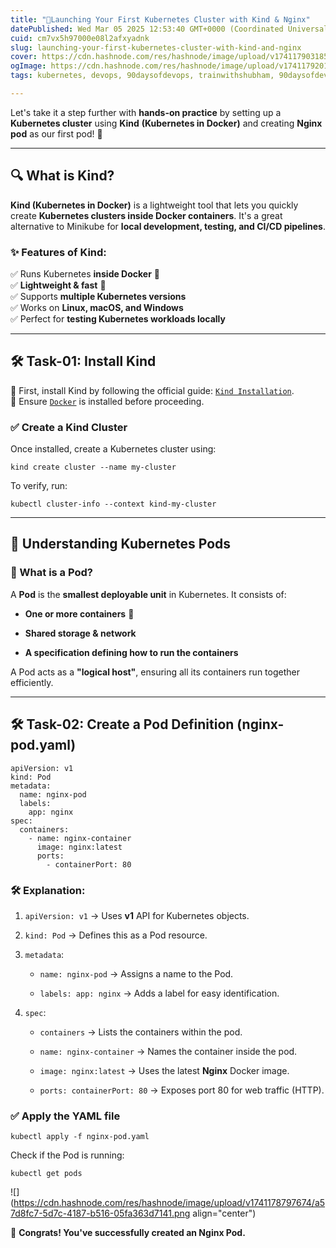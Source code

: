 ```yaml
---
title: "🚀Launching Your First Kubernetes Cluster with Kind & Nginx"
datePublished: Wed Mar 05 2025 12:53:40 GMT+0000 (Coordinated Universal Time)
cuid: cm7vx5h97000e08l2afxyadnk
slug: launching-your-first-kubernetes-cluster-with-kind-and-nginx
cover: https://cdn.hashnode.com/res/hashnode/image/upload/v1741179031855/56380d5d-a594-4ab7-8d81-1e35b38efa98.png
ogImage: https://cdn.hashnode.com/res/hashnode/image/upload/v1741179201247/5b34ec58-5b6b-4d63-aca6-dd66e22a9b34.png
tags: kubernetes, devops, 90daysofdevops, trainwithshubham, 90daysofdevops-chanllenge, 90daysofdevopschallenge, kubernetespods

---
```


Let's take it a step further with **hands-on practice** by setting up a **Kubernetes cluster** using **Kind** **(Kubernetes in Docker)** and creating **Nginx pod** as our first pod! 🚀

---

## 🔍 What is Kind?

**Kind (Kubernetes in Docker)** is a lightweight tool that lets you quickly create **Kubernetes clusters inside Docker containers**. It's a great alternative to Minikube for **local development, testing, and CI/CD pipelines**.

### ✨ Features of Kind:

✅ Runs Kubernetes **inside Docker** 🐳  
✅ **Lightweight & fast** 🚀  
✅ Supports **multiple Kubernetes versions**  
✅ Works on **Linux, macOS, and Windows**  
✅ Perfect for **testing Kubernetes workloads locally**

---

## 🛠️ Task-01: Install Kind

🔹 First, install Kind by following the official guide: [`Kind Installation`](https://kind.sigs.k8s.io/docs/user/quick-start/).  
🔹 Ensure [`Docker`](https://docs.docker.com/engine/install/) is installed before proceeding.

### ✅ **Create a Kind Cluster**

Once installed, create a Kubernetes cluster using:

```plaintext
kind create cluster --name my-cluster
```

To verify, run:

```plaintext
kubectl cluster-info --context kind-my-cluster
```

---

## 🔹 Understanding Kubernetes Pods

### 🤔 What is a Pod?

A **Pod** is the **smallest deployable unit** in Kubernetes. It consists of:

* **One or more containers** 🐳
    
* **Shared storage & network**
    
* **A specification defining how to run the containers**
    

A Pod acts as a **"logical host"**, ensuring all its containers run together efficiently.

---

## 🛠️ Task-02: **Create a Pod Definition (nginx-pod.yaml)**

```plaintext
apiVersion: v1
kind: Pod
metadata:
  name: nginx-pod
  labels:
    app: nginx
spec:
  containers:
    - name: nginx-container
      image: nginx:latest
      ports:
        - containerPort: 80
```

### 🛠 Explanation:

1. `apiVersion: v1` → Uses **v1** API for Kubernetes objects.
    
2. `kind: Pod` → Defines this as a Pod resource.
    
3. `metadata`:
    
    * `name: nginx-pod` → Assigns a name to the Pod.
        
    * `labels: app: nginx` → Adds a label for easy identification.
        
4. `spec`:
    
    * `containers` → Lists the containers within the pod.
        
    * `name: nginx-container` → Names the container inside the pod.
        
    * `image: nginx:latest` → Uses the latest **Nginx** Docker image.
        
    * `ports: containerPort: 80` → Exposes port 80 for web traffic (HTTP).
        

### ✅ **Apply the YAML file**

```plaintext
kubectl apply -f nginx-pod.yaml
```

Check if the Pod is running:

```plaintext
kubectl get pods
```

![](https://cdn.hashnode.com/res/hashnode/image/upload/v1741178797674/a57d8fc7-5d7c-4187-b516-05fa363d7141.png align="center")

🎉 **Congrats! You've successfully created an Nginx Pod.**
